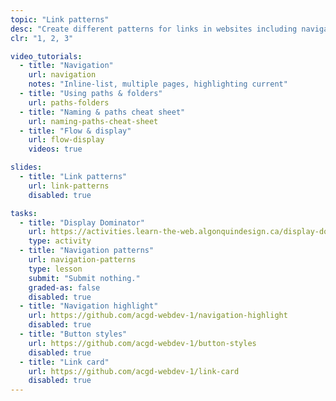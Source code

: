 ```yaml
---
topic: "Link patterns"
desc: "Create different patterns for links in websites including navigation highlighting, buttons and link cards."
clr: "1, 2, 3"

video_tutorials:
  - title: "Navigation"
    url: navigation
    notes: "Inline-list, multiple pages, highlighting current"
  - title: "Using paths & folders"
    url: paths-folders
  - title: "Naming & paths cheat sheet"
    url: naming-paths-cheat-sheet
  - title: "Flow & display"
    url: flow-display
    videos: true

slides:
  - title: "Link patterns"
    url: link-patterns
    disabled: true

tasks:
  - title: "Display Dominator"
    url: https://activities.learn-the-web.algonquindesign.ca/display-dominator/
    type: activity
  - title: "Navigation patterns"
    url: navigation-patterns
    type: lesson
    submit: "Submit nothing."
    graded-as: false
    disabled: true
  - title: "Navigation highlight"
    url: https://github.com/acgd-webdev-1/navigation-highlight
    disabled: true
  - title: "Button styles"
    url: https://github.com/acgd-webdev-1/button-styles
    disabled: true
  - title: "Link card"
    url: https://github.com/acgd-webdev-1/link-card
    disabled: true
---
```

